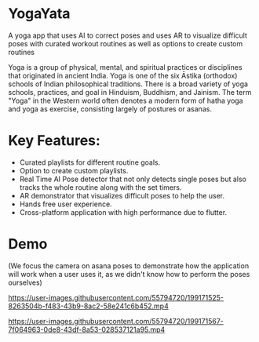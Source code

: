 # YogaYata
A yoga app that uses AI to correct poses and uses AR to visualize difficult poses with curated workout routines as well as options to create custom routines

Yoga is a group of physical, mental, and spiritual practices or disciplines that originated in ancient India. Yoga is one of the six Āstika (orthodox) schools of Indian philosophical traditions. There is a broad variety of yoga schools, practices, and goal in Hinduism, Buddhism, and Jainism. The term "Yoga" in the Western world often denotes a modern form of hatha yoga and yoga as exercise, consisting largely of postures or asanas.
<br/>

# Key Features:
<ul>
<li>Curated playlists for different routine goals.
<li>Option to create custom playlists.
<li>Real Time AI Pose detector that not only detects single poses but also tracks the whole routine along with the set timers.
<li>AR demonstrator that visualizes difficult poses to help the user.
<li>Hands free user experience.
<li>Cross-platform application with high performance due to flutter.
</ul>

# Demo

(We focus the camera on asana poses to demonstrate how the application will work when a user uses it, as we didn't know how to perform the poses ourselves)

https://user-images.githubusercontent.com/55794720/199171525-8263504b-f483-43b9-8ac2-58e241c6b452.mp4



https://user-images.githubusercontent.com/55794720/199171567-7f064963-0de8-43df-8a53-028537121a95.mp4

